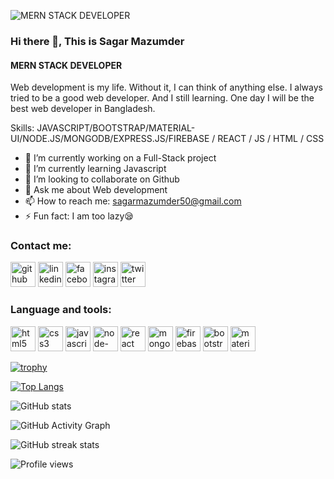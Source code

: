![MERN STACK DEVELOPER](https://scontent.fcgp28-1.fna.fbcdn.net/v/t1.6435-9/p960x960/83720839_2429277097386898_4236126398663622656_n.jpg?_nc_cat=111&ccb=1-5&_nc_sid=e3f864&_nc_eui2=AeFcM91njhM2R5Dpm6IY0U0rpSdsbgYJ5MSlJ2xuBgnkxFR85yH3aqhsWDXNrG1K7Qnmnq8FfU6KyQLDbEsG_K34&_nc_ohc=hXN2RRLN5tEAX-SmkWU&_nc_ht=scontent.fcgp28-1.fna&oh=d9d24bda55a1a44b54a4300d7bc4fbe4&oe=61CA7E01)
### Hi there 👋, This is Sagar Mazumder
#### MERN STACK DEVELOPER

Web development is my life. Without it, I can think of anything else. I always tried to be a good web developer. And I still learning. One day I will be the best web developer in Bangladesh.

Skills: JAVASCRIPT/BOOTSTRAP/MATERIAL-UI/NODE.JS/MONGODB/EXPRESS.JS/FIREBASE / REACT / JS / HTML / CSS

- 🔭 I’m currently working on a Full-Stack project 
- 🌱 I’m currently learning Javascript 
- 👯 I’m looking to collaborate on Github 
- 💬 Ask me about Web development 
- 📫 How to reach me: sagarmazumder50@gmail.com 
- ⚡ Fun fact: I am too lazy😪 

### Contact me:
[<img src='https://cdn.jsdelivr.net/npm/simple-icons@3.0.1/icons/github.svg' alt='github' height='40'>](https://github.com/Sagar-Mazumder)  [<img src='https://cdn.jsdelivr.net/npm/simple-icons@3.0.1/icons/linkedin.svg' alt='linkedin' height='40'>](https://www.linkedin.com/in/sagar-mazumder-ab63941b1/)  [<img src='https://cdn.jsdelivr.net/npm/simple-icons@3.0.1/icons/facebook.svg' alt='facebook' height='40'>](https://www.facebook.com/profile.php?id=100009138940584)  [<img src='https://cdn.jsdelivr.net/npm/simple-icons@3.0.1/icons/instagram.svg' alt='instagram' height='40'>](https://www.instagram.com/yoursagarbhai/)  [<img src='https://cdn.jsdelivr.net/npm/simple-icons@3.0.1/icons/twitter.svg' alt='twitter' height='40'>](https://twitter.com/Sagar_Mazumder0)  
### Language and tools:
[<img src='https://cdn.jsdelivr.net/npm/simple-icons@3.0.1/icons/html5.svg' alt='html5' height='40'>](https://www.w3schools.com/html/)  [<img src='https://cdn.jsdelivr.net/npm/simple-icons@3.0.1/icons/css3.svg' alt='css3' height='40'>](https://www.w3schools.com/css/)  [<img src='https://cdn.jsdelivr.net/npm/simple-icons@3.0.1/icons/javascript.svg' alt='javascript' height='40'>](https://www.w3schools.com/js/)  [<img src='https://cdn.jsdelivr.net/npm/simple-icons@3.0.1/icons/node-dot-js.svg' alt='node-dot-js' height='40'>](https://nodejs.org/en/)  [<img src='https://cdn.jsdelivr.net/npm/simple-icons@3.0.1/icons/react.svg' alt='react' height='40'>](https://reactjs.org/)  [<img src='https://cdn.jsdelivr.net/npm/simple-icons@3.0.1/icons/mongodb.svg' alt='mongodb' height='40'>](https://www.mongodb.com/atlas/database)  [<img src='https://cdn.jsdelivr.net/npm/simple-icons@3.0.1/icons/firebase.svg' alt='firebase' height='40'>](https://firebase.google.com/?gclid=Cj0KCQiAkZKNBhDiARIsAPsk0WitN4htqoGUgbLVEsUWO9O5l2ilAkzRlPSR8ojw-Ldncks-cNnfZpsaAi6uEALw_wcB&gclsrc=aw.ds)  [<img src='https://cdn.jsdelivr.net/npm/simple-icons@3.0.1/icons/bootstrap.svg' alt='bootstrap' height='40'>](https://react-bootstrap.github.io/)  [<img src='https://cdn.jsdelivr.net/npm/simple-icons@3.0.1/icons/material-ui.svg' alt='material-ui' height='40'>](https://mui.com/)  

[![trophy](https://github-profile-trophy.vercel.app/?username=Sagar-Mazumder)](https://github.com/ryo-ma/github-profile-trophy)

[![Top Langs](https://github-readme-stats.vercel.app/api/top-langs/?username=Sagar-Mazumder)](https://github.com/anuraghazra/github-readme-stats)

![GitHub stats](https://github-readme-stats.vercel.app/api?username=Sagar-Mazumder&show_icons=true&count_private=true)  

![GitHub Activity Graph](https://activity-graph.herokuapp.com/graph?username=Sagar-Mazumder)  

![GitHub streak stats](https://github-readme-streak-stats.herokuapp.com/?user=Sagar-Mazumder)  

![Profile views](https://gpvc.arturio.dev/Sagar-Mazumder)  
